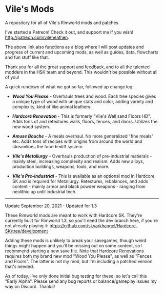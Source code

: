 # Vile's Mods
 A repository for all of Vile's Rimworld mods and patches.
 
 I've started a Patreon! Check it out, and support me if you wish! http://patreon.com/vileheathen. 
 
 The above link also functions as a blog where I will post updates and progress of current and upcoming mods, as well as guides, data, flowcharts and fun stuff like that.

Thank you for all the great support and feedback, and to all the talented modders in the HSK team and beyond. This wouldn't be possible without all of you!

A quick rundown of what we got so far, followed up change log:


- ***Wood You Please*** - Overhauls trees and wood. Each tree species gives a unique type of wood with unique stats and color, adding variety and complexity, kind of like animal leathers.

- ***Hardcore Renovation*** - This is formerly "Vile's Wall sand Floors HD". Adds tons of and retextures walls, floors, fences, and doors. Utilizes the new wood system.

- ***Amuse Bouche*** - A meals overhaul. No more generalized "fine meals" etc. Adds tons of recipes with origins from around the world and streamlines the food hediff system.

- ***Vile's Metallurgy*** - Overhauls production of pre-industrial matierals - mainly steel, increasing complexity and realism. Adds new alloys, production buildings, weapons, tools, and more.

- ***Vile's Pre-Industrial*** - This is available as an optional mod in Hardcore SK and is required for Metallurgy. Retextures, rebalances, and adds content - mainly armor and black powder weapons - ranging from neolithic up until industrial tech.


___________________________________________ 
Update September 20, 2021 - Updated for 1.3

These Rimworld mods are meant to work with Hardcore SK. They're currently built for Rimworld 1.3, so you'll need the dev branch here, if you're not already playing it: https://github.com/skyarkhangel/Hardcore-SK/tree/development

Adding these mods is unlikely to break your savegames, though weird things might happen and you'll be missing out on some content, so I recommend starting a new save file.
Note that Hardcore Renovations requires both my brand new mod "Wood You Please", as well as "Fences and Floors". The latter is not my mod, but I'm including a patched version that's needed.

As of today, I've only done initial bug testing for these, so let's call this "Early Alpha". Please send any bug reports or balance/gameplay issues my way on Discord. Thanks!



 
